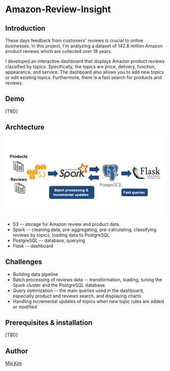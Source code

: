 # Amazon-Review-Insight

## Introduction
These days feedback from customers' reviews is crucial to online businesses. In this project, I'm analyzing a dataset of 142.8 million Amazon product reviews which are collected over 18 years.

I developed an interactive dashboard that displays Amazon product reviews classified by topics. Specifically, the topics are price, delivery, function, appearance, and service. The dashboard also allows you to add new topics or edit existing topics. Furthermore, there is a fast search for products and reviews.

## Demo
[TBD] 

## Archtecture
![alt text](https://github.com/itrustyou777/Amazon-Review-Insight/blob/master/data-pipeline.png "DataPipeLine")

* S3 -- storage for Amazon review and product data.
* Spark -- cleaning data, pre-aggregating, pre-calculating, classifying reviews by topics, loading data to PostgreSQL.
* PostgreSQL -- database, querying
* Flask -- dashboard 

## Challenges

* Building data pipeline
* Batch processing of reviews data -- transformation, loading, tuning the Spark cluster and the PostgreSQL database.  
* Query optimization -- the main queries used in the dashboard, especially product and reviews search, and displaying charts
* Handling incremental updates of topics when new topic rules are added or modified

## Prerequisites & installation
[TBD]


## Author
[Miji Kim](https://www.linkedin.com/in/mijik/ "Miji's Linkedin")

